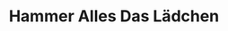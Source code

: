 ---
title: "Hammer Alles Das Lädchen"
url: /butzbach/hammer-alles-das-laedchen/
shop: Lebensmittel
---